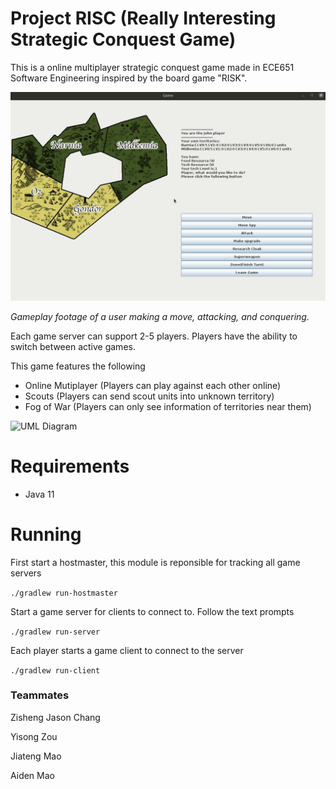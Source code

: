 # Project RISC (Really Interesting Strategic Conquest Game)
This is a online multiplayer strategic conquest game made in ECE651 Software Engineering inspired by the board game "RISK". 

![Gameplay footage](https://github.com/jzisheng/project-risc/blob/master/images/gameplay.gif)

*Gameplay footage of a user making a move, attacking, and conquering.*

Each game server can support 2-5 players. Players have the ability to switch between active games.

This game features the following
* Online Mutiplayer (Players can play against each other online)
* Scouts (Players can send scout units into unknown territory)
* Fog of War (Players can only see information of territories near them)

![UML Diagram](https://docs.google.com/drawings/d/1ES76J9AJ3MGDxcjzBDHp8wPLWJiUc8oNKI2NgELMtjI/edit?usp=sharing)

# Requirements
* Java 11

# Running

First start a hostmaster, this module is reponsible for tracking all game servers

`./gradlew run-hostmaster`

Start a game server for clients to connect to. Follow the text prompts

`./gradlew run-server`


Each player starts a game client to connect to the server

`./gradlew run-client`

### Teammates
Zisheng Jason Chang

Yisong Zou

Jiateng Mao

Aiden Mao
